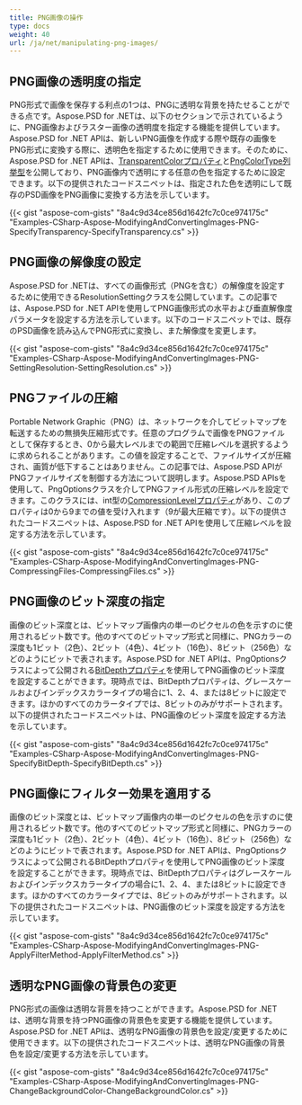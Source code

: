 ```yaml
---
title: PNG画像の操作
type: docs
weight: 40
url: /ja/net/manipulating-png-images/
---
```


## **PNG画像の透明度の指定**
PNG形式で画像を保存する利点の1つは、PNGに透明な背景を持たせることができる点です。Aspose.PSD for .NETは、以下のセクションで示されているように、PNG画像およびラスター画像の透明度を指定する機能を提供しています。Aspose.PSD for .NET APIは、新しいPNG画像を作成する際や既存の画像をPNG形式に変換する際に、透明色を指定するために使用できます。そのために、Aspose.PSD for .NET APIは、[TransparentColorプロパティ](https://reference.aspose.com/psd/net/aspose.psd/ipsdcolorpalette/properties/transparentcolor)と[PngColorType列挙型](https://reference.aspose.com/psd/net/aspose.psd.fileformats.png/pngcolortype)を公開しており、PNG画像内で透明にする任意の色を指定するために設定できます。以下の提供されたコードスニペットは、指定された色を透明にして既存のPSD画像をPNG画像に変換する方法を示しています。


{{< gist "aspose-com-gists" "8a4c9d34ce856d1642fc7c0ce974175c" "Examples-CSharp-Aspose-ModifyingAndConvertingImages-PNG-SpecifyTransparency-SpecifyTransparency.cs" >}}
## **PNG画像の解像度の設定**
Aspose.PSD for .NETは、すべての画像形式（PNGを含む）の解像度を設定するために使用できるResolutionSettingクラスを公開しています。この記事では、Aspose.PSD for .NET APIを使用してPNG画像形式の水平および垂直解像度パラメータを設定する方法を示しています。以下のコードスニペットでは、既存のPSD画像を読み込んでPNG形式に変換し、また解像度を変更します。


{{< gist "aspose-com-gists" "8a4c9d34ce856d1642fc7c0ce974175c" "Examples-CSharp-Aspose-ModifyingAndConvertingImages-PNG-SettingResolution-SettingResolution.cs" >}}

## **PNGファイルの圧縮**
Portable Network Graphic（PNG）は、ネットワークを介してビットマップを転送するための無損失圧縮形式です。任意のプログラムで画像をPNGファイルとして保存するとき、0から最大レベルまでの範囲で圧縮レベルを選択するように求められることがあります。この値を設定することで、ファイルサイズが圧縮され、画質が低下することはありません。この記事では、Aspose.PSD APIがPNGファイルサイズを制御する方法について説明します。Aspose.PSD APIsを使用して、PngOptionsクラスを介してPNGファイル形式の圧縮レベルを設定できます。このクラスには、int型の[CompressionLevelプロパティ](https://reference.aspose.com/psd/net/aspose.psd.imageoptions/pngoptions/properties/compressionlevel)があり、このプロパティは0から9までの値を受け入れます（9が最大圧縮です）。以下の提供されたコードスニペットは、Aspose.PSD for .NET APIを使用して圧縮レベルを設定する方法を示しています。


{{< gist "aspose-com-gists" "8a4c9d34ce856d1642fc7c0ce974175c" "Examples-CSharp-Aspose-ModifyingAndConvertingImages-PNG-CompressingFiles-CompressingFiles.cs" >}}
## **PNG画像のビット深度の指定**
画像のビット深度とは、ビットマップ画像内の単一のピクセルの色を示すのに使用されるビット数です。他のすべてのビットマップ形式と同様に、PNGカラーの深度も1ビット（2色）、2ビット（4色）、4ビット（16色）、8ビット（256色）などのようにビットで表されます。Aspose.PSD for .NET APIは、PngOptionsクラスによって公開される[BitDepthプロパティ](https://reference.aspose.com/psd/net/aspose.psd.imageoptions/pngoptions/properties/bitdepth)を使用してPNG画像のビット深度を設定することができます。現時点では、BitDepthプロパティは、グレースケールおよびインデックスカラータイプの場合に1、2、4、または8ビットに設定できます。ほかのすべてのカラータイプでは、8ビットのみがサポートされます。以下の提供されたコードスニペットは、PNG画像のビット深度を設定する方法を示しています。


{{< gist "aspose-com-gists" "8a4c9d34ce856d1642fc7c0ce974175c" "Examples-CSharp-Aspose-ModifyingAndConvertingImages-PNG-SpecifyBitDepth-SpecifyBitDepth.cs" >}}
## **PNG画像にフィルター効果を適用する**
画像のビット深度とは、ビットマップ画像内の単一のピクセルの色を示すのに使用されるビット数です。他のすべてのビットマップ形式と同様に、PNGカラーの深度も1ビット（2色）、2ビット（4色）、4ビット（16色）、8ビット（256色）などのようにビットで表されます。Aspose.PSD for .NET APIは、PngOptionsクラスによって公開されるBitDepthプロパティを使用してPNG画像のビット深度を設定することができます。現時点では、BitDepthプロパティはグレースケールおよびインデックスカラータイプの場合に1、2、4、または8ビットに設定できます。ほかのすべてのカラータイプでは、8ビットのみがサポートされます。以下の提供されたコードスニペットは、PNG画像のビット深度を設定する方法を示しています。


{{< gist "aspose-com-gists" "8a4c9d34ce856d1642fc7c0ce974175c" "Examples-CSharp-Aspose-ModifyingAndConvertingImages-PNG-ApplyFilterMethod-ApplyFilterMethod.cs" >}}
## **透明なPNG画像の背景色の変更**
PNG形式の画像は透明な背景を持つことができます。Aspose.PSD for .NETは、透明な背景を持つPNG画像の背景色を変更する機能を提供しています。Aspose.PSD for .NET APIは、透明なPNG画像の背景色を設定/変更するために使用できます。以下の提供されたコードスニペットは、透明なPNG画像の背景色を設定/変更する方法を示しています。


{{< gist "aspose-com-gists" "8a4c9d34ce856d1642fc7c0ce974175c" "Examples-CSharp-Aspose-ModifyingAndConvertingImages-PNG-ChangeBackgroundColor-ChangeBackgroundColor.cs" >}}
